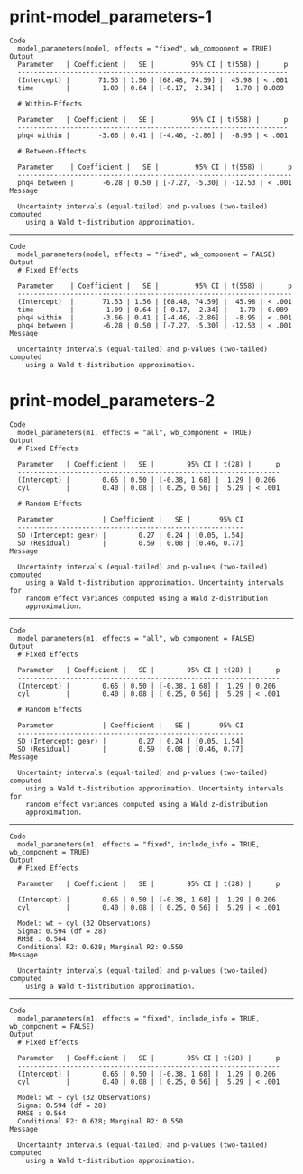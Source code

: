 # print-model_parameters-1

    Code
      model_parameters(model, effects = "fixed", wb_component = TRUE)
    Output
      Parameter   | Coefficient |   SE |         95% CI | t(558) |      p
      -------------------------------------------------------------------
      (Intercept) |       71.53 | 1.56 | [68.48, 74.59] |  45.98 | < .001
      time        |        1.09 | 0.64 | [-0.17,  2.34] |   1.70 | 0.089 
      
      # Within-Effects
      
      Parameter   | Coefficient |   SE |         95% CI | t(558) |      p
      -------------------------------------------------------------------
      phq4 within |       -3.66 | 0.41 | [-4.46, -2.86] |  -8.95 | < .001
      
      # Between-Effects
      
      Parameter    | Coefficient |   SE |         95% CI | t(558) |      p
      --------------------------------------------------------------------
      phq4 between |       -6.28 | 0.50 | [-7.27, -5.30] | -12.53 | < .001
    Message
      
      Uncertainty intervals (equal-tailed) and p-values (two-tailed) computed
        using a Wald t-distribution approximation.

---

    Code
      model_parameters(model, effects = "fixed", wb_component = FALSE)
    Output
      # Fixed Effects
      
      Parameter    | Coefficient |   SE |         95% CI | t(558) |      p
      --------------------------------------------------------------------
      (Intercept)  |       71.53 | 1.56 | [68.48, 74.59] |  45.98 | < .001
      time         |        1.09 | 0.64 | [-0.17,  2.34] |   1.70 | 0.089 
      phq4 within  |       -3.66 | 0.41 | [-4.46, -2.86] |  -8.95 | < .001
      phq4 between |       -6.28 | 0.50 | [-7.27, -5.30] | -12.53 | < .001
    Message
      
      Uncertainty intervals (equal-tailed) and p-values (two-tailed) computed
        using a Wald t-distribution approximation.

# print-model_parameters-2

    Code
      model_parameters(m1, effects = "all", wb_component = TRUE)
    Output
      # Fixed Effects
      
      Parameter   | Coefficient |   SE |        95% CI | t(28) |      p
      -----------------------------------------------------------------
      (Intercept) |        0.65 | 0.50 | [-0.38, 1.68] |  1.29 | 0.206 
      cyl         |        0.40 | 0.08 | [ 0.25, 0.56] |  5.29 | < .001
      
      # Random Effects
      
      Parameter            | Coefficient |   SE |       95% CI
      --------------------------------------------------------
      SD (Intercept: gear) |        0.27 | 0.24 | [0.05, 1.54]
      SD (Residual)        |        0.59 | 0.08 | [0.46, 0.77]
    Message
      
      Uncertainty intervals (equal-tailed) and p-values (two-tailed) computed
        using a Wald t-distribution approximation. Uncertainty intervals for
        random effect variances computed using a Wald z-distribution
        approximation.

---

    Code
      model_parameters(m1, effects = "all", wb_component = FALSE)
    Output
      # Fixed Effects
      
      Parameter   | Coefficient |   SE |        95% CI | t(28) |      p
      -----------------------------------------------------------------
      (Intercept) |        0.65 | 0.50 | [-0.38, 1.68] |  1.29 | 0.206 
      cyl         |        0.40 | 0.08 | [ 0.25, 0.56] |  5.29 | < .001
      
      # Random Effects
      
      Parameter            | Coefficient |   SE |       95% CI
      --------------------------------------------------------
      SD (Intercept: gear) |        0.27 | 0.24 | [0.05, 1.54]
      SD (Residual)        |        0.59 | 0.08 | [0.46, 0.77]
    Message
      
      Uncertainty intervals (equal-tailed) and p-values (two-tailed) computed
        using a Wald t-distribution approximation. Uncertainty intervals for
        random effect variances computed using a Wald z-distribution
        approximation.

---

    Code
      model_parameters(m1, effects = "fixed", include_info = TRUE, wb_component = TRUE)
    Output
      # Fixed Effects
      
      Parameter   | Coefficient |   SE |        95% CI | t(28) |      p
      -----------------------------------------------------------------
      (Intercept) |        0.65 | 0.50 | [-0.38, 1.68] |  1.29 | 0.206 
      cyl         |        0.40 | 0.08 | [ 0.25, 0.56] |  5.29 | < .001
      
      Model: wt ~ cyl (32 Observations)
      Sigma: 0.594 (df = 28)
      RMSE : 0.564
      Conditional R2: 0.628; Marginal R2: 0.550
    Message
      
      Uncertainty intervals (equal-tailed) and p-values (two-tailed) computed
        using a Wald t-distribution approximation.

---

    Code
      model_parameters(m1, effects = "fixed", include_info = TRUE, wb_component = FALSE)
    Output
      # Fixed Effects
      
      Parameter   | Coefficient |   SE |        95% CI | t(28) |      p
      -----------------------------------------------------------------
      (Intercept) |        0.65 | 0.50 | [-0.38, 1.68] |  1.29 | 0.206 
      cyl         |        0.40 | 0.08 | [ 0.25, 0.56] |  5.29 | < .001
      
      Model: wt ~ cyl (32 Observations)
      Sigma: 0.594 (df = 28)
      RMSE : 0.564
      Conditional R2: 0.628; Marginal R2: 0.550
    Message
      
      Uncertainty intervals (equal-tailed) and p-values (two-tailed) computed
        using a Wald t-distribution approximation.

